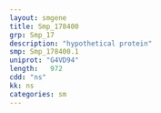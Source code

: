 ```yaml
---
layout: smgene
title: Smp_178400
grp: Smp_17
description: "hypothetical protein"
smp: Smp_178400.1
uniprot: "G4VD94"
length:   972
cdd: "ns"
kk: ns
categories: sm
---
```

